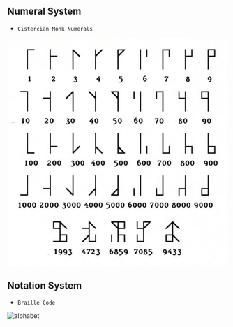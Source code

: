 ## Numeral System

- `Cistercian Monk Numerals`

![monk number](https://github.com/ByamB4/CCC/blob/master/Communication%20System/assets/img/Numeral%20System/Cistercian%20Monk%20Numerals.jpg)


## Notation System

- `Braille Code`

![alphabet](https://github.com/ByamB4/Common-CTF-Challenges/blob/master/Communication%20System/assets/img/Notation%20System/Braille%20Alphabet.jpg)

